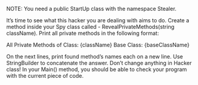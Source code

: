 NOTE: You need a public StartUp class with the namespace Stealer.

It’s time to see what this hacker you are dealing with aims to do.  Create a method inside your Spy class called - RevealPrivateMethods(string className). Print all private methods in the following format:

All Private Methods of Class: {className}
Base Class: {baseClassName}

On the next lines, print found method’s names each on a new line. Use StringBuilder to concatenate the answer. Don’t change anything in Hacker class! In your Main() method, you should be able to check your program with the current piece of code.
